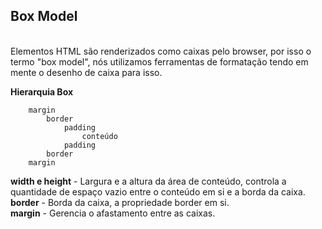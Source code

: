 ## Box Model
<br>
Elementos HTML são renderizados como caixas pelo browser, por isso o termo "box model", nós utilizamos ferramentas de formatação tendo em mente o desenho de caixa para isso.  

**Hierarquia Box**
```
    margin
        border
            padding
                conteúdo
            padding
        border
    margin
```

**width e height** - Largura e a altura da área de conteúdo, controla a quantidade de espaço vazio entre o conteúdo em si e a borda da caixa.  
**border** - Borda da caixa, a propriedade border em si.  
**margin** - Gerencia o afastamento entre as caixas.  